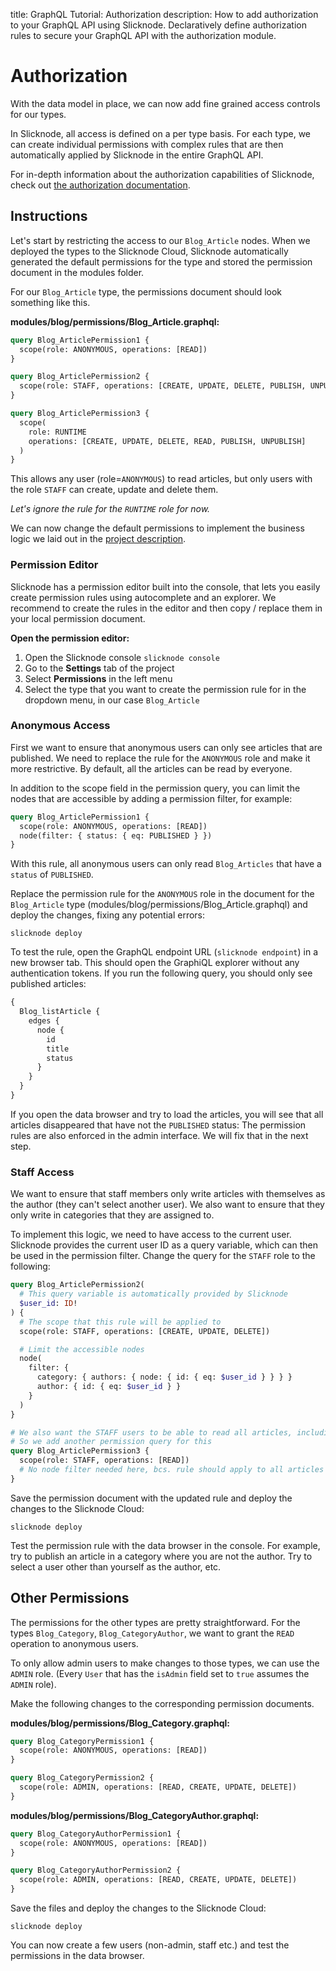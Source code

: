 title: GraphQL Tutorial: Authorization
description: How to add authorization to your GraphQL API using Slicknode. Declaratively define authorization rules to secure your GraphQL API with the authorization module.

# Authorization

With the data model in place, we can now add fine grained access controls for our types.

In Slicknode, all access is defined on a per type basis. For each type, we can create individual
permissions with complex rules that are then automatically applied by Slicknode in the entire
GraphQL API.

For in-depth information about the authorization capabilities of Slicknode, check out
[the authorization documentation](../auth/authorization).

## Instructions

Let's start by restricting the access to our `Blog_Article` nodes. When we deployed the
types to the Slicknode Cloud, Slicknode automatically generated the default permissions for the
type and stored the permission document in the modules folder.

For our `Blog_Article` type, the permissions document should look something like this.

**modules/blog/permissions/Blog_Article.graphql:**

```graphql
query Blog_ArticlePermission1 {
  scope(role: ANONYMOUS, operations: [READ])
}

query Blog_ArticlePermission2 {
  scope(role: STAFF, operations: [CREATE, UPDATE, DELETE, PUBLISH, UNPUBLISH])
}

query Blog_ArticlePermission3 {
  scope(
    role: RUNTIME
    operations: [CREATE, UPDATE, DELETE, READ, PUBLISH, UNPUBLISH]
  )
}
```

This allows any user (role=`ANONYMOUS`) to read articles, but only users with the role `STAFF` can create, update and delete them.

_Let's ignore the rule for the `RUNTIME` role for now._

We can now change the default permissions to implement the business logic we laid out
in the [project description](./description.md).

### Permission Editor

Slicknode has a permission editor built into the console, that lets you easily create permission rules
using autocomplete and an explorer. We recommend to create the rules in the editor and then
copy / replace them in your local permission document.

**Open the permission editor:**

1.  Open the Slicknode console `slicknode console`
1.  Go to the **Settings** tab of the project
1.  Select **Permissions** in the left menu
1.  Select the type that you want to create the permission rule for in the dropdown menu, in our case `Blog_Article`

### Anonymous Access

First we want to ensure that anonymous users can only see articles that are published.
We need to replace the rule for the `ANONYMOUS` role and make it more restrictive.
By default, all the articles can be read by everyone.

In addition to the scope field in the permission query, you can limit the nodes that
are accessible by adding a permission filter, for example:

```graphql
query Blog_ArticlePermission1 {
  scope(role: ANONYMOUS, operations: [READ])
  node(filter: { status: { eq: PUBLISHED } })
}
```

With this rule, all anonymous users can only read `Blog_Articles` that have a `status` of `PUBLISHED`.

Replace the permission rule for the `ANONYMOUS` role in the document for the `Blog_Article`
type (modules/blog/permissions/Blog_Article.graphql) and deploy the changes, fixing any potential errors:

    slicknode deploy

To test the rule, open the GraphQL endpoint URL (`slicknode endpoint`) in a new browser tab.
This should open the GraphiQL explorer without any authentication tokens. If you run the following
query, you should only see published articles:

```graphql
{
  Blog_listArticle {
    edges {
      node {
        id
        title
        status
      }
    }
  }
}
```

If you open the data browser and try to load the articles, you will see that all articles disappeared
that have not the `PUBLISHED` status: The permission rules are also enforced in the admin interface.
We will fix that in the next step.

### Staff Access

We want to ensure that staff members only write articles with themselves as
the author (they can't select another user). We also want to ensure that they only write in
categories that they are assigned to.

To implement this logic, we need to have access to the current user. Slicknode provides the
current user ID as a query variable, which can then be used in the permission filter.
Change the query for the `STAFF` role to the following:

```graphql
query Blog_ArticlePermission2(
  # This query variable is automatically provided by Slicknode
  $user_id: ID!
) {
  # The scope that this rule will be applied to
  scope(role: STAFF, operations: [CREATE, UPDATE, DELETE])

  # Limit the accessible nodes
  node(
    filter: {
      category: { authors: { node: { id: { eq: $user_id } } } }
      author: { id: { eq: $user_id } }
    }
  )
}

# We also want the STAFF users to be able to read all articles, including drafts
# So we add another permission query for this
query Blog_ArticlePermission3 {
  scope(role: STAFF, operations: [READ])
  # No node filter needed here, bcs. rule should apply to all articles
}
```

Save the permission document with the updated rule and deploy the changes to the Slicknode Cloud:

    slicknode deploy

Test the permission rule with the data browser in the console. For example, try to publish an article
in a category where you are not the author. Try to select a user other than yourself as
the author, etc.

## Other Permissions

The permissions for the other types are pretty straightforward. For the types `Blog_Category`,
`Blog_CategoryAuthor`, we want to grant the `READ` operation to anonymous users.

To only allow admin users to make changes to those types, we can use the `ADMIN` role.
(Every `User` that has the `isAdmin` field set to `true` assumes the `ADMIN` role).

Make the following changes to the corresponding permission documents.

**modules/blog/permissions/Blog_Category.graphql:**

```graphql
query Blog_CategoryPermission1 {
  scope(role: ANONYMOUS, operations: [READ])
}

query Blog_CategoryPermission2 {
  scope(role: ADMIN, operations: [READ, CREATE, UPDATE, DELETE])
}
```

**modules/blog/permissions/Blog_CategoryAuthor.graphql:**

```graphql
query Blog_CategoryAuthorPermission1 {
  scope(role: ANONYMOUS, operations: [READ])
}

query Blog_CategoryAuthorPermission2 {
  scope(role: ADMIN, operations: [READ, CREATE, UPDATE, DELETE])
}
```

Save the files and deploy the changes to the Slicknode Cloud:

    slicknode deploy

You can now create a few users (non-admin, staff etc.) and test the permissions in the data
browser.
